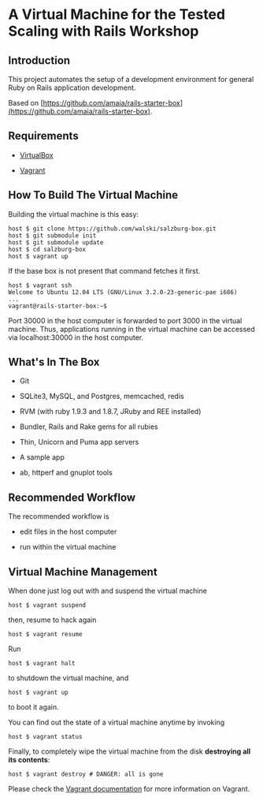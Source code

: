 # A Virtual Machine for the Tested Scaling with Rails Workshop

## Introduction

This project automates the setup of a development environment for general Ruby on Rails application development.

Based on [https://github.com/amaia/rails-starter-box](https://github.com/amaia/rails-starter-box).

## Requirements

* [VirtualBox](https://www.virtualbox.org)

* [Vagrant](http://vagrantup.com)

## How To Build The Virtual Machine

Building the virtual machine is this easy:

    host $ git clone https://github.com/walski/salzburg-box.git
    host $ git submodule init
    host $ git submodule update
    host $ cd salzburg-box
    host $ vagrant up

If the base box is not present that command fetches it first.

    host $ vagrant ssh
    Welcome to Ubuntu 12.04 LTS (GNU/Linux 3.2.0-23-generic-pae i686)
    ...
    vagrant@rails-starter-box:~$

Port 30000 in the host computer is forwarded to port 3000 in the virtual machine. Thus, applications running in the virtual machine can be accessed via localhost:30000 in the host computer.

## What's In The Box

* Git

* SQLite3, MySQL, and Postgres, memcached, redis

* RVM (with ruby 1.9.3 and 1.8.7, JRuby and REE installed)

* Bundler, Rails and Rake gems for all rubies

* Thin, Unicorn and Puma app servers

* A sample app

* ab, httperf and gnuplot tools


## Recommended Workflow

The recommended workflow is

* edit files in the host computer

* run within the virtual machine


## Virtual Machine Management

When done just log out with and suspend the virtual machine

    host $ vagrant suspend

then, resume to hack again

    host $ vagrant resume

Run

    host $ vagrant halt

to shutdown the virtual machine, and

    host $ vagrant up

to boot it again.

You can find out the state of a virtual machine anytime by invoking

    host $ vagrant status

Finally, to completely wipe the virtual machine from the disk **destroying all its contents**:

    host $ vagrant destroy # DANGER: all is gone

Please check the [Vagrant documentation](http://vagrantup.com/v1/docs/index.html) for more information on Vagrant.

